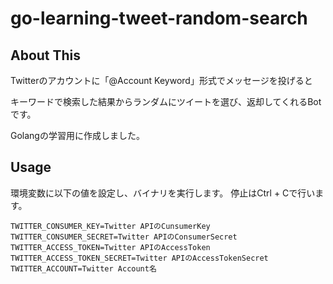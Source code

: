 # go-learning-tweet-random-search

## About This

Twitterのアカウントに「@Account Keyword」形式でメッセージを投げると

キーワードで検索した結果からランダムにツイートを選び、返却してくれるBotです。

Golangの学習用に作成しました。

## Usage

環境変数に以下の値を設定し、バイナリを実行します。
停止はCtrl + Cで行います。

```
TWITTER_CONSUMER_KEY=Twitter APIのCunsumerKey
TWITTER_CONSUMER_SECRET=Twitter APIのConsumerSecret
TWITTER_ACCESS_TOKEN=Twitter APIのAccessToken
TWITTER_ACCESS_TOKEN_SECRET=Twitter APIのAccessTokenSecret
TWITTER_ACCOUNT=Twitter Account名
```
